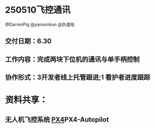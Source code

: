 # 250510飞控通讯
@DarrenPig  @yansonkun @仇俊彤
## 交付日期：6.30
## 工作内容：完成两块下位机的通讯与单手柄控制
## 协作形式：3开发者线上托管跟进;1 看护者进度跟踪

# 资料共享：
## 无人机飞控系统 [PX4](https://github.com/PX4/PX4-Autopilot)PX4-Autopilot

